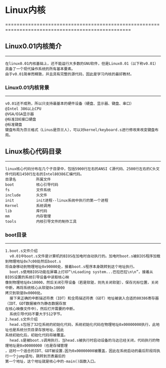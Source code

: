 # Linux内核
==================================================================================================
## Linux0.01内核简介
---------------------------
    在linux0.01内核基础上，还不能运行大多数的GNU软件，但是Linux0.01（以下称v0.01）具备了一个现代操作系统的所有基本要素。
    由于v0.01简单而精致，并且具有完整的源代码，因此是学习内核的最好教材。
### Linux0.01内核背景
----------------------------
    v0.01还不成熟，所以只支持最基本的硬件设备（硬盘、显示器、键盘、串口）
    @Intel 386以上CPU
    @VGA/EGA显示器
    @标准IDE接口硬盘
    @标准键盘
    键盘布局为芬兰格式（Linus是芬兰人），可以对kernel/keyboard.s进行修改来改变键盘布局。
## Linux核心代码目录
---------------------------
    linux核心代码分布在几个子目录中，包括5900行左右的ANSI C源代码、2500行左右的C头文件代码和1450行左右的Intel80386汇编代码。
    目录名         所属文件
    boot          核心引导代码
    fs            文件系统
    include       头文件
    init          init进程--linux系统中执行的第一个进程
    Kernel        系统调用
    lib           库代码
    mm            内存管理
    tools         内核引导文件的制作工具
### boot目录
-------------------------
    1.boot.s文件介绍
      v0.01中boot.s文件是计算机的BIOS在加电时自动执行的。加电时boot.s被BIOS程序加载到物理地址0x7c00处然后boot.s
    将自身移动到物理地址0x90000处，接着boot.s程序本身跳转到这个地址执行。
      boot.s使用BIOS功能在屏幕上打印“\nLoading system...巴拉巴拉\n\n”，接着从BIOS设置的系统引导设备中读取核心映
    像到物理地址0x10000，然后关闭引导设备（若是软驱，则先关闭软驱），保存光标位置，关闭中断，再将系统核心从软驱0x10000
    拷贝到软驱0x0000处。
      接下来正确的中断描述符表（IDT）和全局描述符表（GDT）地址被装入合适的80386寄存器（IDT、GDT数据被作为静态数据存放
    在核心映像文件中），然后打开需要的中断。
      系统引导代码不要大于512字节。
    2.head.s文件介绍
      head.s包括了32位系统的初始化代码，系统初始化代码在物理地址0x00000000执行，此地址也是系统分页目录存放地址，因此
    系统初始化后，初始化代码将被覆盖。
      head.s是被boot.s调用执行，当head.s被执行时启动设备的马达已经关闭，代码执行的物理地址是0x00000000（也是存储管理
    ，这时一个适合的IDT、GDT被设置.因为0x00000000被覆盖，因此在系统启动的最后阶段将执行一个jump语句，跳转到页表最后的
    第一个地址，这个地址就是核心中的-main()函数入口。
